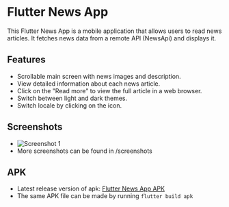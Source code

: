 # Flutter News App

This Flutter News App is a mobile application that allows users to read news articles. It fetches news data from a remote API (NewsApi) and displays it.

## Features

- Scrollable main screen with news images and description.
- View detailed information about each news article.
- Click on the "Read more" to view the full article in a web browser.
- Switch between light and dark themes.
- Switch locale by clicking on the icon.

## Screenshots

- ![Screenshot 1](/screenshots/screenshot_1.png)
- More screenshots can be found in /screenshots

## APK

- Latest release version of apk: [Flutter News App APK](/apk/app-release.apk)
- The same APK file can be made by running `flutter build apk`
